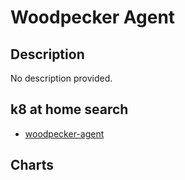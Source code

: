 # Woodpecker Agent

## Description

No description provided.

## k8 at home search

- [woodpecker-agent](https://nanne.dev/k8s-at-home-search/#/woodpecker-agent)

## Charts


